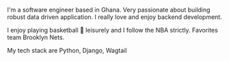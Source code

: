 I'm a software engineer based in Ghana. Very passionate about 
building robust data driven application. I really love and enjoy 
backend development. 

I enjoy playing basketball 🏀 leisurely and I follow the NBA 
strictly. Favorites team Brooklyn Nets.

My tech stack are Python, Django, Wagtail
